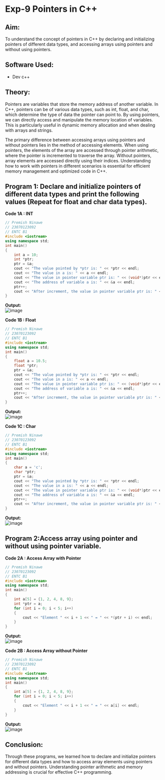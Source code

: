 # Exp-9 Pointers in C++

## Aim:
To understand the concept of pointers in C++ by declaring and initializing pointers of different data types, and accessing arrays using pointers and without using pointers.

## Software Used:
- Dev c++
  
## Theory:
Pointers are variables that store the memory address of another variable. In C++, pointers can be of various data types, such as int, float, and char, which determine the type of data the pointer can point to. By using pointers, we can directly access and manipulate the memory location of variables. This is particularly useful in dynamic memory allocation and when dealing with arrays and strings.

The primary difference between accessing arrays using pointers and without pointers lies in the method of accessing elements. When using pointers, the elements of the array are accessed through pointer arithmetic, where the pointer is incremented to traverse the array. Without pointers, array elements are accessed directly using their indices. Understanding how to work with pointers in different scenarios is essential for efficient memory management and optimized code in C++.

## Program 1: Declare and initialize pointers of different data types and print the following values (Repeat for float and char data types).

<strong> Code 1A : INT </strong>
<br>
```cpp
// Premish Ninawe
// 23070123092
// ENTC B1
#include <iostream>
using namespace std;
int main()
{
    int a = 10;
    int *ptr;
    ptr = &a;
    cout << "The value pointed by *ptr is: " << *ptr << endl;
    cout << "The value in a is: " << a << endl;
    cout << "The value in pointer variable ptr is: " << (void*)ptr << endl;
    cout << "The address of variable a is: " << &a << endl;
    ptr++;
    cout << "After increment, the value in pointer variable ptr is: " << (void*)ptr << endl;
}
```
<strong> Output: </strong>
<br>
![image](https://github.com/user-attachments/assets/dec7f53b-ab0d-479c-b6b1-c5b166044da0)


<strong> Code 1B : Float </strong>
<br>
```cpp
// Premish Ninawe
// 23070123092
// ENTC B1
#include <iostream>
using namespace std;
int main()
{
    float a = 10.5;
    float *ptr;
    ptr = &a;
    cout << "The value pointed by *ptr is: " << *ptr << endl;
    cout << "The value in a is: " << a << endl;
    cout << "The value in pointer variable ptr is: " << (void*)ptr << endl;
    cout << "The address of variable a is: " << &a << endl;
    ptr++;
    cout << "After increment, the value in pointer variable ptr is: " << (void*)ptr << endl;
}
```
<strong> Output: </strong>
<br>
![image](https://github.com/user-attachments/assets/3918f149-6854-4ea9-b220-57b81e0524cb)



<strong> Code 1C : Char </strong>
<br>
```cpp
// Premish Ninawe
// 23070123092
// ENTC B1
#include <iostream>
using namespace std;
int main()
{
    char a = 'c';
    char *ptr;
    ptr = &a;
    cout << "The value pointed by *ptr is: " << *ptr << endl;
    cout << "The value in a is: " << a << endl;
    cout << "The value in pointer variable ptr is: " << (void*)ptr << endl;
    cout << "The address of variable a is: " << &a << endl;
    ptr++;
    cout << "After increment, the value in pointer variable ptr is: " << (void*)ptr << endl;
}
```
<strong> Output: </strong>
<br>
![image](https://github.com/user-attachments/assets/f68787ff-cbf0-430b-a78a-11813eded71b)



## Program 2:Access array using pointer and without using pointer variable.

<strong> Code 2A : Access Array with Pointer </strong>
<br>
```cpp
// Premish Ninawe
// 23070123092
// ENTC B1
#include <iostream>
using namespace std;
int main()
{
    int a[5] = {1, 2, 4, 8, 9};
    int *ptr = a;
    for (int i = 0; i < 5; i++)
    {
        cout << "Element " << i + 1 << " = " << *(ptr + i) << endl;
    }
}
```
<strong> Output: </strong>
<br>
![image](https://github.com/user-attachments/assets/f69188e4-e872-4514-a33f-0ee4a5b0e480)

<strong> Code 2B : Access Array without Pointer </strong>
<br>
```cpp
// Premish Ninawe
// 23070123092
// ENTC B1
#include <iostream>
using namespace std;
int main()
{
    int a[5] = {1, 2, 4, 8, 9};
    for (int i = 0; i < 5; i++)
    {
        cout << "Element " << i + 1 << " = " << a[i] << endl;
    }
}
```
<strong> Output: </strong>
<br>![image](https://github.com/user-attachments/assets/cd351efc-1e80-4f35-b2ee-5a15fcc83fc7)


## Conclusion: 
Through these programs, we learned how to declare and initialize pointers for different data types and how to access array elements using pointers and without pointers. Understanding pointer arithmetic and memory addressing is crucial for effective C++ programming.







